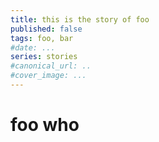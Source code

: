 ```yaml
---
title: this is the story of foo
published: false
tags: foo, bar
#date: ...
series: stories
#canonical_url: ..
#cover_image: ...
---
```

# foo who